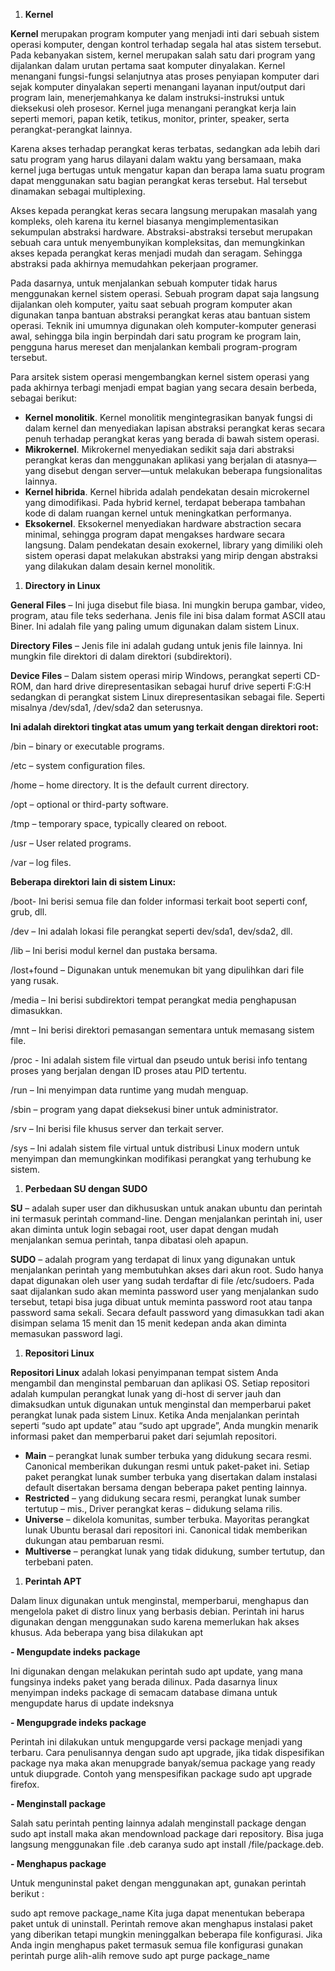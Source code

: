 1. **Kernel**

**Kernel** merupakan program komputer yang menjadi inti dari sebuah sistem operasi komputer, dengan kontrol terhadap segala hal atas sistem tersebut. Pada kebanyakan sistem, kernel merupakan salah satu dari program yang dijalankan dalam urutan pertama saat komputer dinyalakan. Kernel menangani fungsi-fungsi selanjutnya atas proses penyiapan komputer dari sejak komputer dinyalakan seperti menangani layanan input/output dari program lain, menerjemahkanya ke dalam instruksi-instruksi untuk dieksekusi oleh prosesor. Kernel juga menangani perangkat kerja lain seperti memori, papan ketik, tetikus, monitor, printer, speaker, serta perangkat-perangkat lainnya.

Karena akses terhadap perangkat keras terbatas, sedangkan ada lebih dari satu program yang harus dilayani dalam waktu yang bersamaan, maka kernel juga bertugas untuk mengatur kapan dan berapa lama suatu program dapat menggunakan satu bagian perangkat keras tersebut. Hal tersebut dinamakan sebagai multiplexing.

Akses kepada perangkat keras secara langsung merupakan masalah yang kompleks, oleh karena itu kernel biasanya mengimplementasikan sekumpulan abstraksi hardware. Abstraksi-abstraksi tersebut merupakan sebuah cara untuk menyembunyikan kompleksitas, dan memungkinkan akses kepada perangkat keras menjadi mudah dan seragam. Sehingga abstraksi pada akhirnya memudahkan pekerjaan programer.

Pada dasarnya, untuk menjalankan sebuah komputer tidak harus menggunakan kernel sistem operasi. Sebuah program dapat saja langsung dijalankan oleh komputer, yaitu saat sebuah program komputer akan digunakan tanpa bantuan abstraksi perangkat keras atau bantuan sistem operasi. Teknik ini umumnya digunakan oleh komputer-komputer generasi awal, sehingga bila ingin berpindah dari satu program ke program lain, pengguna harus mereset dan menjalankan kembali program-program tersebut.

Para arsitek sistem operasi mengembangkan kernel sistem operasi yang pada akhirnya terbagi menjadi empat bagian yang secara desain berbeda, sebagai berikut:

- **Kernel monolitik**. Kernel monolitik mengintegrasikan banyak fungsi di dalam kernel dan menyediakan lapisan abstraksi perangkat keras secara penuh terhadap perangkat keras yang berada di bawah sistem operasi.
- **Mikrokernel**. Mikrokernel menyediakan sedikit saja dari abstraksi perangkat keras dan menggunakan aplikasi yang berjalan di atasnya—yang disebut dengan server—untuk melakukan beberapa fungsionalitas lainnya.
- **Kernel hibrida**. Kernel hibrida adalah pendekatan desain microkernel yang dimodifikasi. Pada hybrid kernel, terdapat beberapa tambahan kode di dalam ruangan kernel untuk meningkatkan performanya.
- **Eksokernel**. Eksokernel menyediakan hardware abstraction secara minimal, sehingga program dapat mengakses hardware secara langsung. Dalam pendekatan desain exokernel, library yang dimiliki oleh sistem operasi dapat melakukan abstraksi yang mirip dengan abstraksi yang dilakukan dalam desain kernel monolitik.



1. **Directory in Linux**

**General Files** – Ini juga disebut file biasa. Ini mungkin berupa gambar, video, program, atau file teks sederhana. Jenis file ini bisa dalam format ASCII atau Biner. Ini adalah file yang paling umum digunakan dalam sistem Linux.

**Directory Files** – Jenis file ini adalah gudang untuk jenis file lainnya. Ini mungkin file direktori di dalam direktori (subdirektori).

**Device Files** – Dalam sistem operasi mirip Windows, perangkat seperti CD-ROM, dan hard drive direpresentasikan sebagai huruf drive seperti F:G:H sedangkan di perangkat sistem Linux direpresentasikan sebagai file. Seperti misalnya /dev/sda1, /dev/sda2 dan seterusnya.

**Ini adalah direktori tingkat atas umum yang terkait dengan direktori root:**

/bin – binary or executable programs.

/etc – system configuration files.

/home – home directory. It is the default current directory.

/opt – optional or third-party software.

/tmp – temporary space, typically cleared on reboot.

/usr – User related programs.

/var – log files.

**Beberapa direktori lain di sistem Linux:**

/boot- Ini berisi semua file dan folder informasi terkait boot seperti conf, grub, dll.

/dev – Ini adalah lokasi file perangkat seperti dev/sda1, dev/sda2, dll.

/lib – Ini berisi modul kernel dan pustaka bersama.

/lost+found – Digunakan untuk menemukan bit yang dipulihkan dari file yang rusak.

/media – Ini berisi subdirektori tempat perangkat media penghapusan dimasukkan.

/mnt – Ini berisi direktori pemasangan sementara untuk memasang sistem file.

/proc - Ini adalah sistem file virtual dan pseudo untuk berisi info tentang proses yang berjalan dengan ID proses atau PID tertentu.

/run – Ini menyimpan data runtime yang mudah menguap.

/sbin – program yang dapat dieksekusi biner untuk administrator.

/srv – Ini berisi file khusus server dan terkait server.

/sys – Ini adalah sistem file virtual untuk distribusi Linux modern untuk menyimpan dan memungkinkan modifikasi perangkat yang terhubung ke sistem.



1. **Perbedaan SU dengan SUDO**

**SU** – adalah super user dan dikhususkan untuk anakan ubuntu dan perintah ini termasuk perintah command-line. Dengan menjalankan perintah ini, user akan diminta untuk login sebagai root, user dapat dengan mudah menjalankan semua perintah, tanpa dibatasi oleh apapun.

**SUDO** – adalah program yang terdapat di linux yang digunakan untuk menjalankan perintah yang membutuhkan akses dari akun root. Sudo hanya dapat digunakan oleh user yang sudah terdaftar di file /etc/sudoers. Pada saat dijalankan sudo akan meminta password user yang menjalankan sudo tersebut, tetapi bisa juga dibuat untuk meminta password root atau tanpa password sama sekali. Secara default password yang dimasukkan tadi akan disimpan selama 15 menit dan 15 menit kedepan anda akan diminta memasukan password lagi.



1. **Repositori Linux**

**Repositori Linux** adalah lokasi penyimpanan tempat sistem Anda mengambil dan menginstal pembaruan dan aplikasi OS. Setiap repositori adalah kumpulan perangkat lunak yang di-host di server jauh dan dimaksudkan untuk digunakan untuk menginstal dan memperbarui paket perangkat lunak pada sistem Linux. Ketika Anda menjalankan perintah seperti “sudo apt update” atau “sudo apt upgrade”, Anda mungkin menarik informasi paket dan memperbarui paket dari sejumlah repositori.

- **Main** – perangkat lunak sumber terbuka yang didukung secara resmi. Canonical memberikan dukungan resmi untuk paket-paket ini. Setiap paket perangkat lunak sumber terbuka yang disertakan dalam instalasi default disertakan bersama dengan beberapa paket penting lainnya.
- **Restricted** – yang didukung secara resmi, perangkat lunak sumber tertutup – mis., Driver perangkat keras – didukung selama rilis.
- **Universe** – dikelola komunitas, sumber terbuka. Mayoritas perangkat lunak Ubuntu berasal dari repositori ini. Canonical tidak memberikan dukungan atau pembaruan resmi.
- **Multiverse** – perangkat lunak yang tidak didukung, sumber tertutup, dan terbebani paten.



1. **Perintah APT**

Dalam linux digunakan untuk menginstal, memperbarui, menghapus dan mengelola paket di distro linux yang berbasis debian. Perintah ini harus digunakan dengan menggunakan sudo karena memerlukan hak akses khusus. Ada beberapa yang bisa dilakukan apt

**- Mengupdate indeks package**

Ini digunakan dengan melakukan perintah sudo apt update, yang mana fungsinya indeks paket yang berada dilinux. Pada dasarnya linux menyimpan indeks package di semacam database dimana untuk mengupdate harus di update indeksnya

**- Mengupgrade indeks package**

Perintah ini dilakukan untuk mengupgarde versi package menjadi yang terbaru. Cara penulisannya dengan sudo apt upgrade, jika tidak dispesifikan package nya maka akan menupgrade banyak/semua package yang ready untuk diupgrade. Contoh yang menspesifikan package sudo apt upgrade firefox.

**- Menginstall package**

Salah satu perintah penting lainnya adalah menginstall package dengan sudo apt install <nama package> maka akan mendownload package dari repository. Bisa juga langsung menggunakan file .deb caranya sudo apt install /file/package.deb.

**- Menghapus package**

Untuk menguninstal paket dengan menggunakan apt, gunakan perintah berikut :

sudo apt remove package\_name Kita juga dapat menentukan beberapa paket untuk di uninstall. Perintah remove akan menghapus instalasi paket yang diberikan tetapi mungkin meninggalkan beberapa file konfigurasi. Jika Anda ingin menghapus paket termasuk semua file konfigurasi gunakan perintah purge alih-alih remove sudo apt purge package\_name
